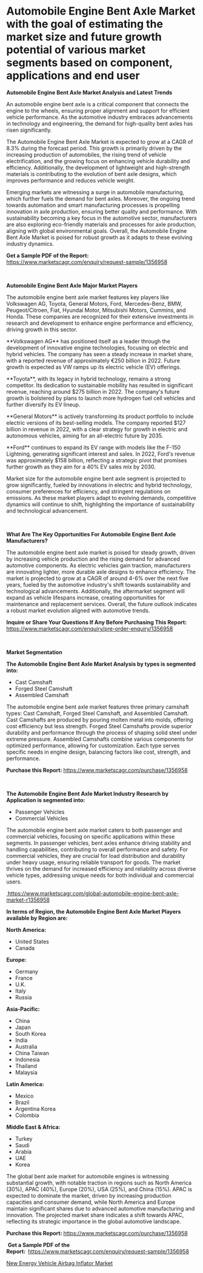 <p><h1>Automobile Engine Bent Axle Market with the goal of estimating the market size and future growth potential of various market segments based on component, applications and end user</h1></p><p><strong>Automobile Engine Bent Axle Market Analysis and Latest Trends</strong></p>
<p><p>An automobile engine bent axle is a critical component that connects the engine to the wheels, ensuring proper alignment and support for efficient vehicle performance. As the automotive industry embraces advancements in technology and engineering, the demand for high-quality bent axles has risen significantly. </p><p>The Automobile Engine Bent Axle Market is expected to grow at a CAGR of 8.3% during the forecast period. This growth is primarily driven by the increasing production of automobiles, the rising trend of vehicle electrification, and the growing focus on enhancing vehicle durability and efficiency. Additionally, the development of lightweight and high-strength materials is contributing to the evolution of bent axle designs, which improves performance and reduces vehicle weight.</p><p>Emerging markets are witnessing a surge in automobile manufacturing, which further fuels the demand for bent axles. Moreover, the ongoing trend towards automation and smart manufacturing processes is propelling innovation in axle production, ensuring better quality and performance. With sustainability becoming a key focus in the automotive sector, manufacturers are also exploring eco-friendly materials and processes for axle production, aligning with global environmental goals. Overall, the Automobile Engine Bent Axle Market is poised for robust growth as it adapts to these evolving industry dynamics.</p></p>
<p><strong>Get a Sample PDF of the Report:&nbsp;</strong> <a href="https://www.marketscagr.com/enquiry/request-sample/1356958?utm_campaign=2480&utm_medium=2&utm_source=Github&utm_content=ia&utm_term=30032025&utm_id=automobile-engine-bent-axle">https://www.marketscagr.com/enquiry/request-sample/1356958</a></p>
<p>&nbsp;</p>
<p><strong>Automobile Engine Bent Axle Major Market Players</strong></p>
<p><p>The automobile engine bent axle market features key players like Volkswagen AG, Toyota, General Motors, Ford, Mercedes-Benz, BMW, Peugeot/Citroen, Fiat, Hyundai Motor, Mitsubishi Motors, Cummins, and Honda. These companies are recognized for their extensive investments in research and development to enhance engine performance and efficiency, driving growth in this sector.</p><p>**Volkswagen AG** has positioned itself as a leader through the development of innovative engine technologies, focusing on electric and hybrid vehicles. The company has seen a steady increase in market share, with a reported revenue of approximately €250 billion in 2022. Future growth is expected as VW ramps up its electric vehicle (EV) offerings.</p><p>**Toyota**, with its legacy in hybrid technology, remains a strong competitor. Its dedication to sustainable mobility has resulted in significant revenue, reaching around $275 billion in 2022. The company's future growth is bolstered by plans to launch more hydrogen fuel cell vehicles and further diversify its EV lineup.</p><p>**General Motors** is actively transforming its product portfolio to include electric versions of its best-selling models. The company reported $127 billion in revenue in 2022, with a clear strategy for growth in electric and autonomous vehicles, aiming for an all-electric future by 2035.</p><p>**Ford** continues to expand its EV range with models like the F-150 Lightning, generating significant interest and sales. In 2022, Ford's revenue was approximately $158 billion, reflecting a strategic pivot that promises further growth as they aim for a 40% EV sales mix by 2030.</p><p>Market size for the automobile engine bent axle segment is projected to grow significantly, fueled by innovations in electric and hybrid technology, consumer preferences for efficiency, and stringent regulations on emissions. As these market players adapt to evolving demands, competitive dynamics will continue to shift, highlighting the importance of sustainability and technological advancement.</p></p>
<p>&nbsp;</p>
<p><strong>What Are The Key Opportunities For Automobile Engine Bent Axle Manufacturers?</strong></p>
<p><p>The automobile engine bent axle market is poised for steady growth, driven by increasing vehicle production and the rising demand for advanced automotive components. As electric vehicles gain traction, manufacturers are innovating lighter, more durable axle designs to enhance efficiency. The market is projected to grow at a CAGR of around 4-6% over the next five years, fueled by the automotive industry's shift towards sustainability and technological advancements. Additionally, the aftermarket segment will expand as vehicle lifespans increase, creating opportunities for maintenance and replacement services. Overall, the future outlook indicates a robust market evolution aligned with automotive trends.</p></p>
<p><strong>Inquire or Share Your Questions If Any Before Purchasing This Report:</strong> <a href="https://www.marketscagr.com/enquiry/pre-order-enquiry/1356958?utm_campaign=2480&utm_medium=2&utm_source=Github&utm_content=ia&utm_term=30032025&utm_id=automobile-engine-bent-axle">https://www.marketscagr.com/enquiry/pre-order-enquiry/1356958</a></p>
<p>&nbsp;</p>
<p><strong>Market Segmentation</strong></p>
<p><strong>The Automobile Engine Bent Axle Market Analysis by types is segmented into:</strong></p>
<p><ul><li>Cast Camshaft</li><li>Forged Steel Camshaft</li><li>Assembled Camshaft</li></ul></p>
<p><p>The automobile engine bent axle market features three primary camshaft types: Cast Camshaft, Forged Steel Camshaft, and Assembled Camshaft. Cast Camshafts are produced by pouring molten metal into molds, offering cost efficiency but less strength. Forged Steel Camshafts provide superior durability and performance through the process of shaping solid steel under extreme pressure. Assembled Camshafts combine various components for optimized performance, allowing for customization. Each type serves specific needs in engine design, balancing factors like cost, strength, and performance.</p></p>
<p><strong>Purchase this Report:&nbsp;</strong><a href="https://www.marketscagr.com/purchase/1356958?utm_campaign=2480&utm_medium=2&utm_source=Github&utm_content=ia&utm_term=30032025&utm_id=automobile-engine-bent-axle">https://www.marketscagr.com/purchase/1356958</a></p>
<p>&nbsp;</p>
<p><strong>The Automobile Engine Bent Axle Market Industry Research by Application is segmented into:</strong></p>
<p><ul><li>Passenger Vehicles</li><li>Commercial Vehicles</li></ul></p>
<p><p>The automobile engine bent axle market caters to both passenger and commercial vehicles, focusing on specific applications within these segments. In passenger vehicles, bent axles enhance driving stability and handling capabilities, contributing to overall performance and safety. For commercial vehicles, they are crucial for load distribution and durability under heavy usage, ensuring reliable transport for goods. The market thrives on the demand for increased efficiency and reliability across diverse vehicle types, addressing unique needs for both individual and commercial users.</p></p>
<p><a href="https://www.marketscagr.com/global-automobile-engine-bent-axle-market-r1356958?utm_campaign=2480&utm_medium=2&utm_source=Github&utm_content=ia&utm_term=30032025&utm_id=automobile-engine-bent-axle">&nbsp;https://www.marketscagr.com/global-automobile-engine-bent-axle-market-r1356958</a></p>
<p><strong>In terms of Region, the Automobile Engine Bent Axle Market Players available by Region are:</strong></p>
<p>
    <p> <strong> North America: </strong>
        <ul>
            <li>United States</li>
            <li>Canada</li>
        </ul>
        </p> 
    <p> <strong> Europe: </strong>
        <ul>
            <li>Germany</li>
            <li>France</li>
            <li>U.K.</li>
            <li>Italy</li>
            <li>Russia</li>
        </ul>
        </p> 
    <p> <strong> Asia-Pacific: </strong>
        <ul>
            <li>China</li>
            <li>Japan</li>
            <li>South Korea</li>
            <li>India</li>
            <li>Australia</li>
            <li>China Taiwan</li>
            <li>Indonesia</li>
            <li>Thailand</li>
            <li>Malaysia</li>
        </ul>
        </p> 
    <p> <strong> Latin America: </strong>
        <ul>
            <li>Mexico</li>
            <li>Brazil</li>
            <li>Argentina Korea</li>
            <li>Colombia</li>
        </ul>
        </p> 
    <p> <strong> Middle East & Africa: </strong>
        <ul>
            <li>Turkey</li>
            <li>Saudi</li>
            <li>Arabia</li>
            <li>UAE</li>
            <li>Korea</li>
        </ul>
    </p>
    </p>
<p><p>The global bent axle market for automobile engines is witnessing substantial growth, with notable traction in regions such as North America (30%), APAC (40%), Europe (20%), USA (25%), and China (15%). APAC is expected to dominate the market, driven by increasing production capacities and consumer demand, while North America and Europe maintain significant shares due to advanced automotive manufacturing and innovation. The projected market share indicates a shift towards APAC, reflecting its strategic importance in the global automotive landscape.</p></p>
<p><strong>Purchase this Report: </strong><a href="https://www.marketscagr.com/purchase/1356958?utm_campaign=2480&utm_medium=2&utm_source=Github&utm_content=ia&utm_term=30032025&utm_id=automobile-engine-bent-axle">https://www.marketscagr.com/purchase/1356958</a></p>
<p>&nbsp;<strong>Get a Sample PDF of the Report:&nbsp;&nbsp;</strong><a href="https://www.marketscagr.com/enquiry/request-sample/1356958?utm_campaign=2480&utm_medium=2&utm_source=Github&utm_content=ia&utm_term=30032025&utm_id=automobile-engine-bent-axle">https://www.marketscagr.com/enquiry/request-sample/1356958</a></p>
<p><strong></strong></p>
<p><p><a href="https://github.com/cheryjhonson/Market-Research-Report-List-1/blob/main/new-energy-vehicle-airbag-inflator-market.md?utm_campaign=2480&utm_medium=2&utm_source=Github&utm_content=ia&utm_term=30032025&utm_id=automobile-engine-bent-axle">New Energy Vehicle Airbag Inflator Market</a></p></p>